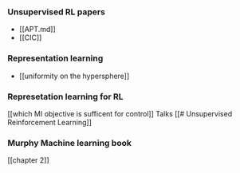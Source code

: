 
### Unsupervised RL papers
- [[APT.md]]
- [[CIC]]
### Representation learning
- [[uniformity on the hypersphere]]
### Represetation learning for RL
[[which MI objective is sufficent for control]]
Talks
[[# Unsupervised Reinforcement Learning]]
### Murphy Machine learning book
[[chapter 2]]


